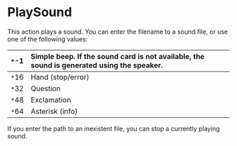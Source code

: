 # PlaySound #
This action plays a sound. You can enter the filename to a sound file, or use one of the following values:

|`*`-1|Simple beep. If the sound card is not available, the sound is generated using the speaker.|
|:----|:-----------------------------------------------------------------------------------------|
|`*`16|Hand (stop/error)                                                                         |
|`*`32|Question                                                                                  |
|`*`48|Exclamation                                                                               |
|`*`64|Asterisk (info)                                                                           |

If you enter the path to an inexistent file, you can stop a currently playing sound.
